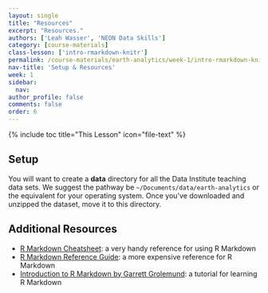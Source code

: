 ```yaml
---
layout: single
title: "Resources"
excerpt: "Resources."
authors: ['Leah Wasser', 'NEON Data Skills']
category: [course-materials]
class-lesson: ['intro-rmarkdown-knitr']
permalink: /course-materials/earth-analytics/week-1/intro-rmarkdown-knitr6/
nav-title: 'Setup & Resources'
week: 1
sidebar:
  nav:
author_profile: false
comments: false
order: 6
---
```


{% include toc title="This Lesson" icon="file-text" %}

## Setup




You will want to create a **data** directory for all the Data Institute teaching
data sets. We suggest the pathway be `~/Documents/data/earth-analytics` or
the equivalent for your operating system. Once you've downloaded and unzipped
the dataset, move it to this directory.


## Additional Resources

* <a href="http://www.rstudio.com/wp-content/uploads/2016/03/rmarkdown-cheatsheet-2.0.pdf" target="_blank"> R Markdown Cheatsheet</a>: a very handy reference for using R
Markdown
* <a href="http://www.rstudio.com/wp-content/uploads/2015/03/rmarkdown-reference.pdf" target="_blank"> R Markdown Reference Guide</a>: a more expensive reference for R
Markdown
* <a href="http://rmarkdown.rstudio.com/articles_intro.html" target="_blank"> Introduction to R Markdown by Garrett Grolemund</a>: a tutorial for learning R Markdown

